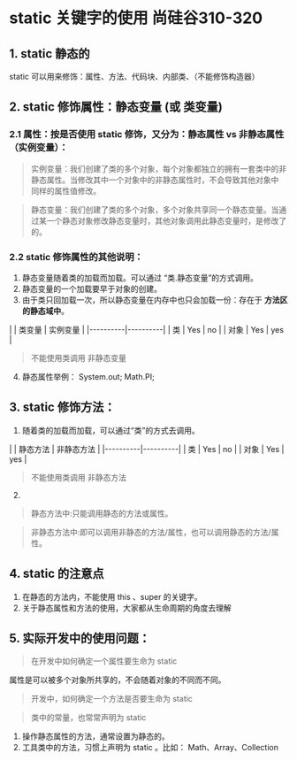 # static 关键字的使用 尚硅谷310-320
## 1. static 静态的
static 可以用来修饰：属性、方法、代码块、内部类、（不能修饰构造器）

## 2. static 修饰属性：静态变量 (或 类变量)
### 2.1 属性：按是否使用 static 修饰，又分为：静态属性 vs 非静态属性（实例变量）：
> 实例变量：我们创建了类的多个对象，每个对象都独立的拥有一套类中的非静态属性。当修改其中一个对象中的非静态属性时，不会导致其他对象中 同样的属性值修改。

> 静态变量：我们创建了类的多个对象，多个对象共享同一个静态变量。当通过某一个静态对象修改静态变量时，其他对象调用此静态变量时，是修改了的。

### 2.2 static 修饰属性的其他说明：
1. 静态变量随着类的加载而加载。可以通过 “类.静态变量”的方式调用。
2. 静态变量的一个加载要早于对象的创建。
3. 由于类只回加载一次，所以静态变量在内存中也只会加载一份：存在于 **方法区的静态域中**。

| | 类变量 | 实例变量 |
|----------|----------|
| 类 | Yes | no |
| 对象 | Yes |  yes    |
>不能使用类调用 非静态变量

4. 静态属性举例： System.out; Math.PI;


## 3. static 修饰方法：
1. 随着类的加载而加载，可以通过“类”的方式去调用。

| | 静态方法 | 非静态方法 |
|----------|----------|
| 类 | Yes | no |
| 对象 | Yes |  yes    |
>不能使用类调用 非静态方法

2. 
> 静态方法中:只能调用静态的方法或属性。

> 非静态方法中:即可以调用非静态的方法/属性，也可以调用静态的方法/属性。

## 4. static 的注意点
1. 在静态的方法内，不能使用 this 、super 的关键字。
2. 关于静态属性和方法的使用，大家都从生命周期的角度去理解

## 5. 实际开发中的使用问题：
> 在开发中如何确定一个属性要生命为 static

属性是可以被多个对象所共享的，不会随着对象的不同而不同。

> 开发中，如何确定一个方法是否要生命为 static

> 类中的常量，也常常声明为 static 

1. 操作静态属性的方法，通常设置为静态的。
2. 工具类中的方法，习惯上声明为 static 。比如： Math、Array、Collection

